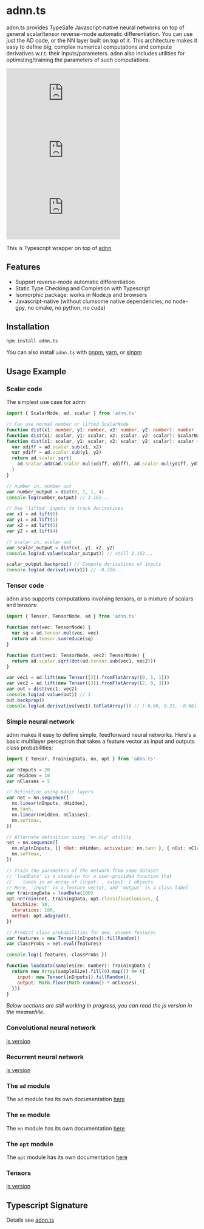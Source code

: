 # adnn.ts

adnn.ts provides TypeSafe Javascript-native neural networks on top of general scalar/tensor reverse-mode automatic differentiation. You can use just the AD code, or the NN layer built on top of it. This architecture makes it easy to define big, complex numerical computations and compute derivatives w.r.t. their inputs/parameters. adnn also includes utilities for optimizing/training the parameters of such computations.

[![npm Package Version](https://img.shields.io/npm/v/adnn.ts)](https://www.npmjs.com/package/adnn.ts)
[![Minified Package Size](https://img.shields.io/bundlephobia/min/adnn.ts)](https://bundlephobia.com/package/adnn.ts)
[![Minified and Gzipped Package Size](https://img.shields.io/bundlephobia/minzip/adnn.ts)](https://bundlephobia.com/package/adnn.ts)

This is Typescript wrapper on top of [adnn](https://github.com/dritchie/adnn)

## Features

- Support reverse-mode automatic differentiation
- Static Type Checking and Completion with Typescript
- Isomorphic package: works in Node.js and browsers
- Javascript-native (without clumsome native dependencies, no node-gpy, no cmake, no python, no cuda)

## Installation

```bash
npm install adnn.ts
```

You can also install `adnn.ts` with [pnpm](https://pnpm.io/), [yarn](https://yarnpkg.com/), or [slnpm](https://github.com/beenotung/slnpm)

## Usage Example

### Scalar code

The simplest use case for adnn:

```typescript
import { ScalarNode, ad, scalar } from 'adnn.ts'

// Can use normal number or lifted ScalarNode
function dist(x1: number, y1: number, x2: number, y2: number): number
function dist(x1: scalar, y1: scalar, x2: scalar, y2: scalar): ScalarNode
function dist(x1: scalar, y1: scalar, x2: scalar, y2: scalar): scalar {
  var xdiff = ad.scalar.sub(x1, x2)
  var ydiff = ad.scalar.sub(y1, y2)
  return ad.scalar.sqrt(
    ad.scalar.add(ad.scalar.mul(xdiff, xdiff), ad.scalar.mul(ydiff, ydiff)),
  )
}

// number in, number out
var number_output = dist(0, 1, 1, 4)
console.log(number_output) // 3.162...

// Use 'lifted' inputs to track derivatives
var x1 = ad.lift(0)
var y1 = ad.lift(1)
var x2 = ad.lift(1)
var y2 = ad.lift(4)

// scalar in, scalar out
var scalar_output = dist(x1, y1, x2, y2)
console.log(ad.value(scalar_output)) // still 3.162...

scalar_output.backprop() // Compute derivatives of inputs
console.log(ad.derivative(x1)) // -0.316...
```

### Tensor code

adnn also supports computations involving tensors, or a mixture of scalars and tensors:

```javascript
import { Tensor, TensorNode, ad } from 'adnn.ts'

function dot(vec: TensorNode) {
  var sq = ad.tensor.mul(vec, vec)
  return ad.tensor.sumreduce(sq)
}

function dist(vec1: TensorNode, vec2: TensorNode) {
  return ad.scalar.sqrt(dot(ad.tensor.sub(vec1, vec2)))
}

var vec1 = ad.lift(new Tensor([3]).fromFlatArray([0, 1, 1]))
var vec2 = ad.lift(new Tensor([3]).fromFlatArray([2, 0, 3]))
var out = dist(vec1, vec2)
console.log(ad.value(out)) // 3
out.backprop()
console.log(ad.derivative(vec1).toFlatArray()) // [-0.66, 0.33, -0.66]
```

### Simple neural network

adnn makes it easy to define simple, feedforward neural networks. Here's a basic multilayer perceptron that takes a feature vector as input and outputs class probabilities:

```javascript
import { Tensor, TrainingData, nn, opt } from 'adnn.ts'

var nInputs = 20
var nHidden = 10
var nClasses = 5

// Definition using basic layers
var net = nn.sequence([
  nn.linear(nInputs, nHidden),
  nn.tanh,
  nn.linear(nHidden, nClasses),
  nn.softmax,
])

// Alternate definition using 'nn.mlp' utility
net = nn.sequence([
  nn.mlp(nInputs, [{ nOut: nHidden, activation: nn.tanh }, { nOut: nClasses }]),
  nn.softmax,
])

// Train the parameters of the network from some dataset
// 'loadData' is a stand-in for a user-provided function that
//    loads in an array of {input: , output: } objects
// Here, 'input' is a feature vector, and 'output' is a class label
var trainingData = loadData(100)
opt.nnTrain(net, trainingData, opt.classificationLoss, {
  batchSize: 10,
  iterations: 100,
  method: opt.adagrad(),
})

// Predict class probabilities for new, unseen features
var features = new Tensor([nInputs]).fillRandom()
var classProbs = net.eval(features)

console.log({ features, classProbs })

function loadData(sampleSize: number): TrainingData {
  return new Array(sampleSize).fill(0).map(() => ({
    input: new Tensor([nInputs]).fillRandom(),
    output: Math.floor(Math.random() * nClasses),
  }))
}
```

_Below sections are still working in progress, you can read the js version in the meanwhile._

### Convolutional neural network

[js version](https://github.com/dritchie/adnn/blob/master/README.md#convolutional-neural-network)

### Recurrent neural network

[js version](https://github.com/dritchie/adnn/blob/master/README.md#recurrent-neural-network)

### The `ad` module

The `ad` module has its own documentation [here](https://github.com/dritchie/adnn/blob/master/ad/README.md)

### The `nn` module

The `nn` module has its own documentation [here](https://github.com/dritchie/adnn/blob/master/nn/README.md)

### The `opt` module

The `opt` module has its own documentation [here](https://github.com/dritchie/adnn/blob/master/opt/README.md)

### Tensors

[js version](https://github.com/dritchie/adnn/blob/master/README.md#tensors)

## Typescript Signature

Details see [adnn.ts](./adnn.ts)
